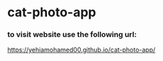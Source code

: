 # cat-photo-app

### to visit website use the following url:
https://yehiamohamed00.github.io/cat-photo-app/
